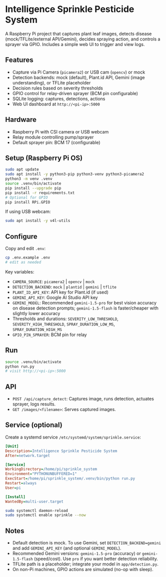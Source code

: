 # Intelligence Sprinkle Pesticide System

A Raspberry Pi project that captures plant leaf images, detects disease (mock/TFLite/external API/Gemini), decides spraying action, and controls a sprayer via GPIO. Includes a simple web UI to trigger and view logs.

## Features
- Capture via Pi Camera (`picamera2`) or USB cam (`opencv`) or mock
- Detection backends: mock (default), Plant.id API, Gemini (image understanding), or TFLite placeholder
- Decision rules based on severity thresholds
- GPIO control for relay-driven sprayer (BCM pin configurable)
- SQLite logging: captures, detections, actions
- Web UI dashboard at `http://<pi-ip>:5000`

## Hardware
- Raspberry Pi with CSI camera or USB webcam
- Relay module controlling pump/sprayer
- Default sprayer pin: BCM 17 (configurable)

## Setup (Raspberry Pi OS)
```bash
sudo apt update
sudo apt install -y python3-pip python3-venv python3-picamera2
python3 -m venv .venv
source .venv/bin/activate
pip install --upgrade pip
pip install -r requirements.txt
# Optional for GPIO
pip install RPi.GPIO
```

If using USB webcam:
```bash
sudo apt install -y v4l-utils
```

## Configure
Copy and edit `.env`:
```bash
cp .env.example .env
# edit as needed
```
Key variables:
- `CAMERA_SOURCE`: `picamera2` | `opencv` | `mock`
- `DETECTION_BACKEND`: `mock` | `plantid` | `gemini` | `tflite`
- `PLANT_ID_API_KEY`: API key for Plant.id (if used)
- `GEMINI_API_KEY`: Google AI Studio API key
- `GEMINI_MODEL`: Recommended `gemini-1.5-pro` for best vision accuracy on disease detection prompts; `gemini-1.5-flash` is faster/cheaper with slightly lower accuracy
- Thresholds and durations: `SEVERITY_LOW_THRESHOLD`, `SEVERITY_HIGH_THRESHOLD`, `SPRAY_DURATION_LOW_MS`, `SPRAY_DURATION_HIGH_MS`
- `GPIO_PIN_SPRAYER`: BCM pin for relay

## Run
```bash
source .venv/bin/activate
python run.py
# visit http://<pi-ip>:5000
```

## API
- `POST /api/capture_detect`: Captures image, runs detection, actuates sprayer, logs results.
- `GET /images/<filename>`: Serves captured images.

## Service (optional)
Create a systemd service `/etc/systemd/system/sprinkle.service`:
```ini
[Unit]
Description=Intelligence Sprinkle Pesticide System
After=network.target

[Service]
WorkingDirectory=/home/pi/sprinkle_system
Environment="PYTHONUNBUFFERED=1"
ExecStart=/home/pi/sprinkle_system/.venv/bin/python run.py
Restart=always
User=pi

[Install]
WantedBy=multi-user.target
```
```bash
sudo systemctl daemon-reload
sudo systemctl enable sprinkle --now
```

## Notes
- Default detection is mock. To use Gemini, set `DETECTION_BACKEND=gemini` and add `GEMINI_API_KEY` (and optional `GEMINI_MODEL`).
- Recommended Gemini versions: `gemini-1.5-pro` (accuracy) or `gemini-1.5-flash` (speed/cost). Use `pro` if you want better detection reliability.
- TFLite path is a placeholder; integrate your model in `app/detection.py`.
- On non-Pi machines, GPIO actions are simulated (no-op with sleep). 
